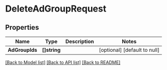 # DeleteAdGroupRequest

## Properties
Name | Type | Description | Notes
------------ | ------------- | ------------- | -------------
**AdGroupIds** | **[]string** |  | [optional] [default to null]

[[Back to Model list]](../README.md#documentation-for-models) [[Back to API list]](../README.md#documentation-for-api-endpoints) [[Back to README]](../README.md)

